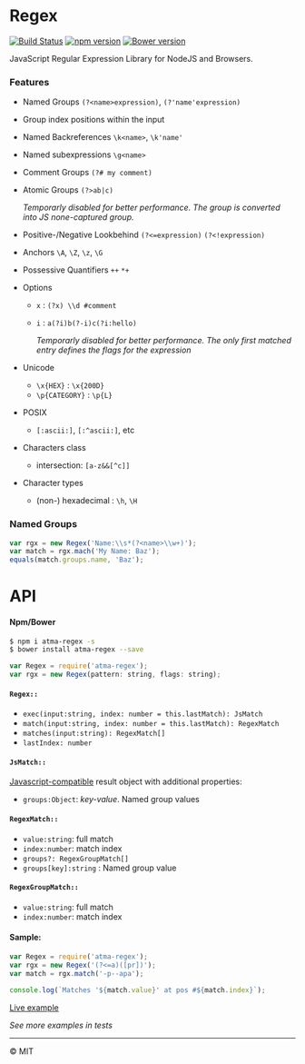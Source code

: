# Regex

[![Build Status](https://travis-ci.org/tenbits/Regex.svg?branch=master)](https://travis-ci.org/tenbits/Regex)
[![npm version](https://badge.fury.io/js/atma-regex.svg)](https://badge.fury.io/js/atma-regex)
[![Bower version](https://badge.fury.io/bo/atma-regex.svg)](http://badge.fury.io/bo/atma-regex)

JavaScript Regular Expression Library for NodeJS and Browsers.

### Features

- Named Groups `(?<name>expression)`, `(?'name'expression)`

- Group index positions within the input

- Named Backreferences `\k<name>`, `\k'name'`

- Named subexpressions `\g<name>`

- Comment Groups `(?# my comment)`

- Atomic Groups `(?>ab|c)`

	_Temporarly disabled for better performance. The group is converted into JS none-captured group._

- Positive-/Negative Lookbehind `(?<=expression)` `(?<!expression)`

- Anchors `\A`, `\Z`, `\z`, `\G`

- Possessive Quantifiers `++` `*+`

- Options
    + `x` : `(?x) \\d #comment`
    + `i` : `a(?i)b(?-i)c(?i:hello)`

		_Temporarly disabled for better performance. The only first matched entry defines the flags for the expression_

- Unicode

	+ `\x{HEX}` : `\x{200D}`
	+ `\p{CATEGORY}` : `\p{L}`

- POSIX
	+ `[:ascii:]`, `[:^ascii:]`, etc

- Characters class
	+ intersection: `[a-z&&[^c]]`

- Character types
	+ (non-) hexadecimal : `\h`, `\H`


### Named Groups

```javascript
var rgx = new Regex('Name:\\s*(?<name>\\w+)');
var match = rgx.mach('My Name: Baz');
equals(match.groups.name, 'Baz');
```


# API

#### Npm/Bower

```bash
$ npm i atma-regex -s
$ bower install atma-regex --save
```

```javascript
var Regex = require('atma-regex');
var rgx = new Regex(pattern: string, flags: string);
```


#### `Regex::`


- `exec(input:string, index: number = this.lastMatch): JsMatch`
- `match(input:string, index: number = this.lastMatch): RegexMatch`
- `matches(input:string): RegexMatch[]`
- `lastIndex: number`


#### `JsMatch::`

[Javascript-compatible](https://developer.mozilla.org/en-US/docs/Web/JavaScript/Reference/Global_Objects/RegExp/exec) result object with additional properties:

- `groups:Object`: _key-value_. Named group values

#### `RegexMatch::`

- `value:string`: full match
- `index:number`: match index
- `groups?: RegexGroupMatch[]` 
- `groups[key]:string` : Named group value

#### `RegexGroupMatch::`

- `value:string`: full match
- `index:number`: match index


#### Sample:

```javascript
var Regex = require('atma-regex');
var rgx = new Regex('(?<=a)([pr])');
var match = rgx.match('-p--apa');

console.log(`Matches '${match.value}' at pos #${match.index}`);
```

[Live example](https://tonicdev.com/npm/atma-regex)

_See more examples in tests_


---
:copyright: MIT









